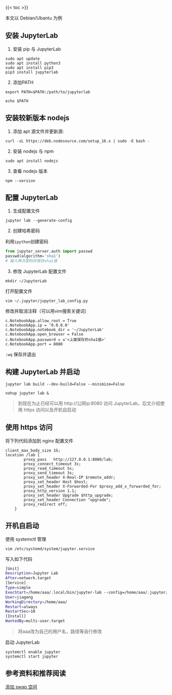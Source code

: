 

<!--more-->
{{< toc >}}

本文以 Debian/Ubantu 为例

## 安装 JupyterLab

1. 安装 pip 与 JupyterLab

```
sudo apt update
sudo apt install python3
sudo apt install pip3
pip3 install jupyterlab
```

2. 添加PATH

`export PATH=$PATH:/path/to/jupyterlab`

`echo $PATH`

## 安装较新版本 nodejs

1. 添加 apt 源文件并更新源:

`curl -sL https://deb.nodesource.com/setup_16.x | sudo -E bash -`

2. 安装 nodejs 与 npm

`sudo apt install nodejs`

3. 查看 nodejs 版本

`npm --version`

## 配置 JupyterLab

1. 生成配置文件

`jupyter lab --generate-config`

2. 创建哈希密码

利用`ipython`创建密码

```python
from jupyter_server.auth import passwd
passwd(algorithm='sha1')
# 输入两次密码并保存sha1值

```

3. 修改 JupyterLab 配置文件

`mkdir ~/JupyterLab`

打开配置文件

`vim ~/.jupyter/jupyter_lab_config.py`

修改并取消注释（可以用vim搜索关键词）

```
c.NotebookApp.allow_root = True
c.NotebookApp.ip = '0.0.0.0'
c.NotebookApp.notebook_dir = '~/JupyterLab'
c.NotebookApp.open_browser = False
c.NotebookApp.password = u'<上面保存的sha1值>'
c.NotebookApp.port = 8080
```

`:wq` 保存并退出

## 构建 JupyterLab 并启动

`jupyter lab build --dev-build=False --minimize=False`

`nohup jupyter lab &`

> 到现在为止已经可以用 http://公网ip:8080 访问 JupyterLab，后文介绍使用 https 访问以及开机自启动

## 使用 https 访问

将下列代码添加到 nginx 配置文件

```
client_max_body_size 1G;
location /lab {
        proxy_pass   http://127.0.0.1:8080/lab;
        proxy_connect_timeout 3s;
        proxy_read_timeout 5s;
        proxy_send_timeout 3s;
        proxy_set_header X-Real-IP $remote_addr;
        proxy_set_header Host $host;
        proxy_set_header X-Forwarded-For $proxy_add_x_forwarded_for;
        proxy_http_version 1.1;
        proxy_set_header Upgrade $http_upgrade;
        proxy_set_header Connection "upgrade";
        proxy_redirect off;
    }
```

## 开机自启动

使用 systemctl 管理

`vim /etc/systemd/system/jupyter.service`

写入如下代码

```bash
[Unit]
Description=Jupyter Lab
After=network.target
[Service]
Type=simple
ExecStart=/home/aaa/.local/bin/jupyter-lab --config=/home/aaa/.jupyter/jupyter_lab_config.py
User=jiageng
WorkingDirectory=/home/aaa/
Restart=always
RestartSec=10
[Install]
WantedBy=multi-user.target
```

> 将aaa改为自己的用户名，路径等自行修改

启动 JupyterLab

```
systemctl enable jupyter
systemctl start jupyter
```

## 参考资料和推荐阅读
[添加 swap 空间 ](https://cloud.tencent.com/developer/article/1835500)
